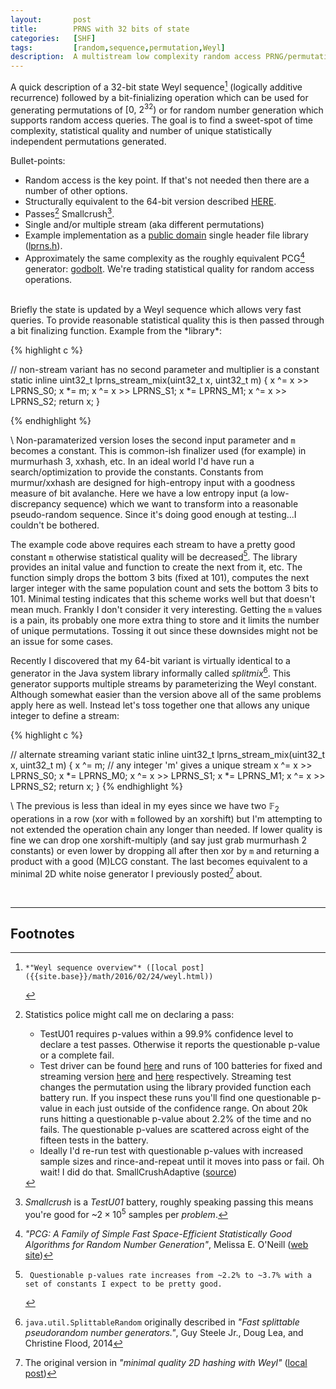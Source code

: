 ```yaml
---
layout:       post
title:        PRNS with 32 bits of state
categories:   [SHF]
tags:         [random,sequence,permutation,Weyl]
description:  A multistream low complexity random access PRNG/permutation generator.
---
```


A quick description of a 32-bit state Weyl sequence[^weyl] (logically additive recurrence) followed by a bit-finializing operation which can be used for generating permutations of $\left[0,~2^{32}\right)$ or for random number generation which supports random access queries.  The goal is to find a sweet-spot of time complexity, statistical quality and number of unique statistically independent permutations generated.

Bullet-points:

* Random access is the key point. If that's not needed then there are a number of other options.
* Structurally equivalent to the 64-bit version described [HERE]({{site.base}}/shf/2016/04/19/prns.html#details).
* Passes[^scrushpass] Smallcrush[^scrush].
* Single and/or multiple stream (aka different permutations)
* Example implementation as a [public domain]({{site.base}}/unlicense.html) single header file library ([lprns.h](http://github.com/Marc-B-Reynolds/Stand-alone-junk/blob/master/src/SFH/lprns.h)).
* Approximately the same complexity as the roughly equivalent PCG[^pcg] generator: [godbolt](https://godbolt.org/g/Hy98Jp). We're trading statistical quality for random access operations.

<br>
Briefly the state is updated by a Weyl sequence which allows very fast queries. To provide reasonable statistical quality this is then passed through a bit finalizing function.  Example from the *library*:

{% highlight c %}

// non-stream variant has no second parameter and multiplier is a constant
static inline uint32_t lprns_stream_mix(uint32_t x, uint32_t m)
{
  x ^= x >> LPRNS_S0; x *= m;
  x ^= x >> LPRNS_S1; x *= LPRNS_M1; 
  x ^= x >> LPRNS_S2;
  return x;
}

{% endhighlight %}

\\
Non-paramaterized version loses the second input parameter and `m` becomes a constant.  This is common-ish finalizer used (for example) in murmurhash 3, xxhash, etc. In an ideal world I'd have run a search/optimization to provide the constants.  Constants from murmur/xxhash are designed for high-entropy input with a goodness measure of bit avalanche.  Here we have a low entropy input (a low-discrepancy sequence) which we want to transform into a reasonable pseudo-random sequence. Since it's doing good enough at testing...I couldn't be bothered.


The example code above requires each stream to have a pretty good constant `m` otherwise statistical quality will be decreased[^dec]. The library provides an inital value and function to create the next from it, etc.  The function simply drops the bottom 3 bits (fixed at 101), computes the next larger integer with the same population count and sets the bottom 3 bits to 101. Minimal testing indicates that this scheme works well but that doesn't mean much.  Frankly I don't consider it very interesting.  Getting the `m` values is a pain, its probably one more extra thing to store and it limits the number of unique permutations. Tossing it out since these downsides might not be an issue for some cases.


Recently I discovered that my 64-bit variant is virtually identical to a generator in the Java system library informally called *splitmix*[^splitmix].  This generator supports multiple streams by parameterizing the Weyl constant. Although somewhat easier than the version above all of the same problems apply here as well. Instead let's toss together one that allows any unique integer to define a stream:

{% highlight c %}

// alternate streaming variant
static inline uint32_t lprns_stream_mix(uint32_t x, uint32_t m)
{
  x ^= m;                              // any integer 'm' gives a unique stream
  x ^= x >> LPRNS_S0; x *= LPRNS_M0;
  x ^= x >> LPRNS_S1; x *= LPRNS_M1; 
  x ^= x >> LPRNS_S2;
  return x;
}
{% endhighlight %}

\\
The previous is less than ideal in my eyes since we have two $\mathbb{F}_2$ operations in a row (xor with `m` followed by an xorshift) but I'm attempting to not extended the operation chain any longer than needed.  If lower quality is fine we can drop one xorshift-multiply (and say just grab murmurhash 2 constants) or even lower by dropping all after then xor by `m` and returning a product with a good (M)LCG constant.  The last becomes equivalent to a minimal 2D white noise generator I previously posted[^weyl2d] about.

<br>

------

Footnotes
------

[^scrush]: *Smallcrush* is a *TestU01*[^u01] battery, roughly speaking passing this means you're good for ~$2 \times 10^5$ samples per *problem*.

[^scrushpass]: Statistics police might call me on declaring a pass:

    * TestU01 requires p-values within a 99.9% confidence level to declare a test passes.  Otherwise it reports the questionable p-value or a complete fail.
    * Test driver can be found [here](https://github.com/Marc-B-Reynolds/Stand-alone-junk/blob/master/src/TestAndSearch/LprnsTestU01.c) and runs of 100 batteries for fixed and streaming version [here](https://github.com/Marc-B-Reynolds/Stand-alone-junk/blob/master/src/TestAndSearch/results/lprns_base.txt) and [here](https://github.com/Marc-B-Reynolds/Stand-alone-junk/blob/master/src/TestAndSearch/results/lprns_stream.txt) respectively. Streaming test changes the permutation using the library provided function each battery run.  If you inspect these runs you'll find one questionable p-value in each just outside of the confidence range.  On about 20k runs hitting a questionable p-value about 2.2% of the time and no fails. The questionable p-values are scattered across eight of the fifteen tests in the battery.
    * Ideally I'd re-run test with questionable p-values with increased sample sizes and rince-and-repeat until it moves into pass or fail. Oh wait! I did do that. SmallCrushAdaptive ([source](https://github.com/Marc-B-Reynolds/TestU01x/blob/master/src/stats/bbattery.c))

[^u01]:   *"TestU01: A C library for empirical testing of random number generators"*, Pierre L'Ecuyer and Richard Simard, 2007. ([original source/paper](http://simul.iro.umontreal.ca/testu01/tu01.html)) ([hacked source](http://github.com/Marc-B-Reynolds/TestU01x))

[^pcg]:   *"PCG: A Family of Simple Fast Space-Efficient Statistically Good Algorithms for Random Number Generation"*, Melissa E. O'Neill ([web site](http://www.pcg-random.org/))
[^splitmix]:   `java.util.SplittableRandom` originally described in  *"Fast splittable pseudorandom number generators."*, Guy Steele Jr., Doug Lea, and Christine Flood, 2014
[^weyl]:    *"Weyl sequence overview"* ([local post]({{site.base}}/math/2016/02/24/weyl.html))
[^dec]:     Questionable p-values rate increases from ~2.2% to ~3.7% with a set of constants I expect to be pretty good.
[^weyl2d]:  The original version in *"minimal quality 2D hashing with Weyl"* ([local post]({{site.base}}/math/2016/03/29/weyl_hash.html))











